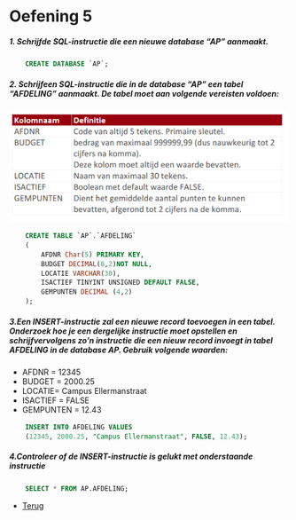 # Oefening 5

##### 1. Schrijfde SQL-instructie die een nieuwe database “AP” aanmaakt.

```sql
    CREATE DATABASE `AP`;
```

##### 2. Schrijfeen SQL-instructie die in de database “AP” een tabel “AFDELING” aanmaakt. De tabel moet aan volgende vereisten voldoen:
![Deel5_Oef2](/Index/Pictures/Deel5_Oef2.PNG)

```sql
    CREATE TABLE `AP`.`AFDELING`
    (
        AFDNR Char(5) PRIMARY KEY,
        BUDGET DECIMAL(8,2)NOT NULL,
        LOCATIE VARCHAR(30),
        ISACTIEF TINYINT UNSIGNED DEFAULT FALSE,
        GEMPUNTEN DECIMAL (4,2)
    );
```

##### 3.Een INSERT-instructie zal een nieuwe record toevoegen in een tabel. Onderzoek hoe je een dergelijke instructie moet opstellen en schrijfvervolgens zo’n instructie die een nieuw record invoegt in tabel AFDELING in de database AP. Gebruik volgende waarden:

- AFDNR = 12345
- BUDGET = 2000.25
- LOCATIE= Campus Ellermanstraat
- ISACTIEF = FALSE
- GEMPUNTEN = 12.43

```sql
    INSERT INTO AFDELING VALUES 
    (12345, 2000.25, "Campus Ellermanstraat", FALSE, 12.43);
```
##### 4.Controleer of de INSERT-instructie is gelukt met onderstaande instructie 
```sql
    SELECT * FROM AP.AFDELING;
```

- [Terug](/Index/Oefeningen-Databases/Deel2.md)